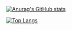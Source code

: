 [![Anurag's GitHub stats](https://github-readme-stats.vercel.app/api?username=flottant)](https://github.com/anuraghazra/github-readme-stats)

[![Top Langs](https://github-readme-stats.vercel.app/api/top-langs/?username=flottant&layout=compact)](https://github.com/anuraghazra/github-readme-stats)

